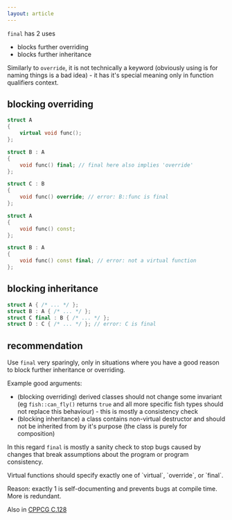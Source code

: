 ```yaml
---
layout: article
---
```


`final` has 2 uses

- blocks further overriding
- blocks further inheritance

Similarly to `override`, it is not technically a keyword (obviously using is for naming things is a bad idea) - it has it's special meaning only in function qualifiers context.

## blocking overriding

```c++
struct A
{
    virtual void func();
};

struct B : A
{
    void func() final; // final here also implies 'override'
};

struct C : B
{
    void func() override; // error: B::func is final
};
```

```c++
struct A
{
    void func() const;
};

struct B : A
{
    void func() const final; // error: not a virtual function
};
```

## blocking inheritance

```c++
struct A { /* ... */ };
struct B : A { /* ... */ };
struct C final : B { /* ... */ };
struct D : C { /* ... */ }; // error: C is final
```

## recommendation

Use `final` very sparingly, only in situations where you have a good reason to block further inheritance or overriding.

Example good arguments:

- (blocking overriding) derived classes should not change some invariant (eg `fish::can_fly()` returns `true` and all more specific fish types should not replace this behaviour) - this is mostly a consistency check
- (blocking inheritance) a class contains non-virtual destructor and should not be inherited from by it's purpose (the class is purely for composition)

In this regard `final` is mostly a sanity check to stop bugs caused by changes that break assumptions about the program or program consistency.

<div class="note pro-tip" markdown="block">
Virtual functions should specify exactly one of `virtual`, `override`, or `final`.

Reason: exactly 1 is self-documenting and prevents bugs at compile time. More is redundant. 

Also in [CPPCG C.128](http://isocpp.github.io/CppCoreGuidelines/CppCoreGuidelines#Rh-override)
</div>
